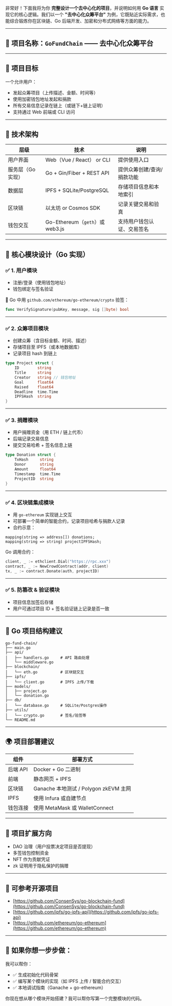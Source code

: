 非常好！下面我将为你 **完整设计一个去中心化的项目**，并说明如何用 **Go 语言** 实现它的核心逻辑。我们以一个 **"去中心化众筹平台"** 为例，它既贴近实际需求，也能综合锻炼你在区块链、Go 后端开发、加密和分布式网络等方面的能力。

---

## 🧱 项目名称：`GoFundChain` —— 去中心化众筹平台

---

## 🎯 项目目标

一个允许用户：

* 发起众筹项目（上传描述、金额、时间等）
* 使用加密钱包地址发起和捐款
* 所有交易信息记录在链上（或链下+链上证明）
* 支持通过 Web 前端或 CLI 访问

---

## 🔧 技术架构

| 层级         | 技术                           | 说明             |
| ---------- | ---------------------------- | -------------- |
| 用户界面       | Web（Vue / React） or CLI      | 提供使用入口         |
| 服务层（Go 实现） | Go + Gin/Fiber + REST API    | 提供众筹创建/查询/捐款功能 |
| 数据层        | IPFS + SQLite/PostgreSQL     | 存储项目信息和本地索引    |
| 区块链        | 以太坊 or Cosmos SDK            | 记录关键交易和验真      |
| 钱包交互       | Go-Ethereum（`geth`）或 web3.js | 支持用户钱包认证、交易签名  |

---

## 🧠 核心模块设计（Go 实现）

### ✅ 1. 用户模块

* 注册/登录（使用钱包地址）
* 钱包绑定与签名验证

🔸 Go 中用 `github.com/ethereum/go-ethereum/crypto` 验签：

```go
func VerifySignature(pubKey, message, sig []byte) bool
```

---

### ✅ 2. 众筹项目模块

* 创建众筹（含目标金额、时间、描述）
* 存储项目至 IPFS（或本地数据库）
* 记录项目 hash 到链上

```go
type Project struct {
    ID        string
    Title     string
    Creator   string // 钱包地址
    Goal      float64
    Raised    float64
    Deadline  time.Time
    IPFSHash  string
}
```

---

### ✅ 3. 捐赠模块

* 用户捐赠资金（用 ETH / 链上代币）
* 后端记录交易信息
* 提交交易哈希 + 签名信息上链

```go
type Donation struct {
    TxHash     string
    Donor      string
    Amount     float64
    Timestamp  time.Time
    ProjectID  string
}
```

---

### ✅ 4. 区块链集成模块

* 用 `go-ethereum` 实现链上交互
* 可部署一个简单的智能合约，记录项目哈希与捐款人记录
* 合约示意：

```solidity
mapping(string => address[]) donations;
mapping(string => string) projectIPFSHash;
```

Go 调用合约：

```go
client, _ := ethclient.Dial("https://rpc.xxx")
contract, _ := NewCrowdContract(addr, client)
tx, _ := contract.Donate(auth, projectID)
```

---

### ✅ 5. 防篡改 & 验证模块

* 项目信息加签后存储
* 用户可通过项目 ID + 签名验证链上记录是否一致

---

## 🚀 Go 项目结构建议

```
go-fund-chain/
├── main.go
├── api/
│   ├── handlers.go     # API 路由处理
│   └── middleware.go
├── blockchain/
│   └── eth.go          # 区块链交互
├── ipfs/
│   └── client.go       # IPFS 上传/下载
├── models/
│   ├── project.go
│   └── donation.go
├── db/
│   └── database.go     # SQLite/Postgres操作
├── utils/
│   └── crypto.go       # 签名/验签等
└── README.md
```

---

## 🌍 项目部署建议

| 组件     | 部署方式                            |
| ------ | ------------------------------- |
| 后端 API | Docker + Go 二进制                 |
| 前端     | 静态网页 + IPFS                     |
| 区块链    | Ganache 本地测试 / Polygon zkEVM 主网 |
| IPFS   | 使用 Infura 或自建节点                 |
| 钱包连接   | 使用 MetaMask 或 WalletConnect     |

---

## 🔑 项目扩展方向

* DAO 治理（用户投票决定项目是否提现）
* 多签钱包控制资金
* NFT 作为贡献凭证
* zk 证明用于隐私保护的捐赠

---

## 🎁 可参考开源项目

* [https://github.com/ConsenSys/go-blockchain-fund](https://github.com/ConsenSys/go-blockchain-fund)
* [https://github.com/ipfs/go-ipfs-api](https://github.com/ipfs/go-ipfs-api)
* [https://github.com/ethereum/go-ethereum](https://github.com/ethereum/go-ethereum)

---

## 🎯 如果你想一步步做：

我可以帮你：

* ✅ 生成初始化代码骨架
* ✅ 编写某个模块的实现（如 IPFS 上传 / 智能合约交互）
* ✅ 本地调试指南（Ganache + go-ethereum）

你现在想从哪个模块开始搭建？我可以帮你写第一个完整模块的代码。
